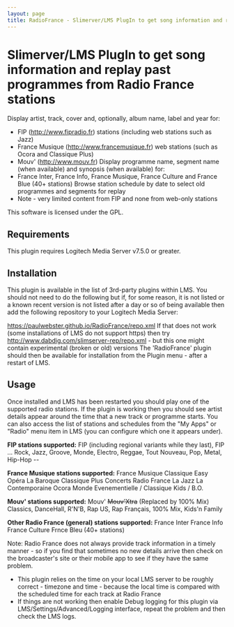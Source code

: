```yaml
---
layout: page
title: RadioFrance - Slimerver/LMS PlugIn to get song information and replay past programmes from Radio France stations
---
```


Slimerver/LMS PlugIn to get song information and replay past programmes from Radio France stations
=========================================

Display artist, track, cover and, optionally, album name, label and year for:
* FIP (http://www.fipradio.fr) stations (including web stations such as Jazz)
* France Musique (http://www.francemusique.fr) web stations (such as Ocora and Classique Plus)
* Mouv' (http://www.mouv.fr)
Display programme name, segment name (when available) and synopsis (when available) for:
* France Inter, France Info, France Musique, France Culture and France Blue (40+ stations)
Browse station schedule by date to select old programmes and segments for replay
* Note - very limited content from FIP and none from web-only stations

This software is licensed under the GPL.

## Requirements

This plugin requires Logitech Media Server v7.5.0 or greater.

## Installation

This plugin is available in the list of 3rd-party plugins within LMS.
You should not need to do the following but if, for some reason, it is not listed or a known recent version is not listed after a day or so of being available then
add the following repository to your Logitech Media Server:

https://paulwebster.github.io/RadioFrance/repo.xml
If that does not work (some installations of LMS do not support https) then try
http://www.dabdig.com/slimserver-rep/repo.xml - but this one might contain experimental (broken or old) versions
The 'RadioFrance' plugin should then be available for installation from the Plugin menu - after a restart of LMS.

## Usage

Once installed and LMS has been restarted you should play one of the supported radio stations.
If the plugin is working then you should see artist details appear around the time that a new track or programme starts.
You can also access the list of stations and schedules from the "My Apps" or "Radio" menu item in LMS (you can configure which one it appears under).

**FIP stations supported:**
FIP (including regional variants while they last), FIP ... Rock, Jazz, Groove, Monde, Electro, Reggae, Tout Nouveau, Pop, Metal, Hip-Hop --

**France Musique stations supported:**
France Musique
Classique Easy
Opéra
La Baroque
Classique Plus
Concerts Radio France
La Jazz
La Contemporaine
Ocora Monde
Evenementielle / Classique Kids / B.O.

**Mouv' stations supported:**
Mouv'
~~Mouv'Xtra~~ (Replaced by 100% Mix)
Classics, DanceHall, R'N'B, Rap US, Rap Français, 100% Mix, Kids'n Family

**Other Radio France (general) stations supported:**
France Inter
France Info
France Culture
Frnce Bleu (40+ stations)

Note: Radio France does not always provide track information in a timely manner - so if you find that sometimes no new details arrive then check on the broadcaster's site or their mobile app to see if they have the same problem.

- This plugin relies on the time on your local LMS server to be roughly correct - timezone and time - because the local time is compared with the scheduled time for each track at Radio France  
- If things are not working then enable Debug logging for this plugin via LMS/Settings/Advanced/Logging interface, repeat the problem and then check the LMS logs.  
